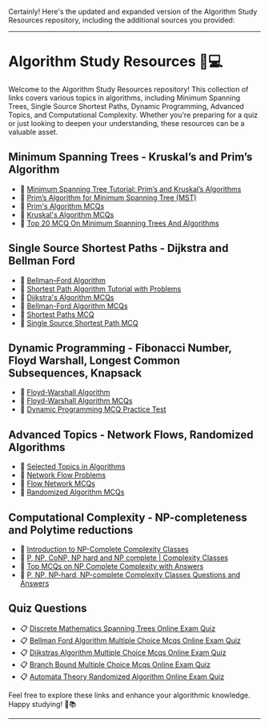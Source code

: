 Certainly! Here's the updated and expanded version of the Algorithm Study Resources repository, including the additional sources you provided:

---

# Algorithm Study Resources 🧠💻

Welcome to the Algorithm Study Resources repository! This collection of links covers various topics in algorithms, including Minimum Spanning Trees, Single Source Shortest Paths, Dynamic Programming, Advanced Topics, and Computational Complexity. Whether you're preparing for a quiz or just looking to deepen your understanding, these resources can be a valuable asset.

## Minimum Spanning Trees - Kruskal’s and Prim’s Algorithm
- 📖 [Minimum Spanning Tree Tutorial: Prim’s and Kruskal’s Algorithms](https://www.softwaretestinghelp.com/minimum-spanning-tree-tutorial/)
- 📖 [Prim’s Algorithm for Minimum Spanning Tree (MST)](https://www.geeksforgeeks.org/prims-minimum-spanning-tree-mst-greedy-algo-5/)
- 📖 [Prim's Algorithm MCQs](https://www.sanfoundry.com/prims-algorithm-multiple-choice-questions-answers-mcqs/)
- 📖 [Kruskal's Algorithm MCQs](https://www.sanfoundry.com/kruskals-algorithm-multiple-choice-questions-answers-mcqs/)
- 📖 [Top 20 MCQ On Minimum Spanning Trees And Algorithms](https://www.siteforinfotech.com/2017/02/top-20-mcq-minimum-spanning-trees-algorithms.html)

## Single Source Shortest Paths - Dijkstra and Bellman Ford
- 📖 [Bellman–Ford Algorithm](https://www.geeksforgeeks.org/bellman-ford-algorithm-dp-23/)
- 📖 [Shortest Path Algorithm Tutorial with Problems](https://www.geeksforgeeks.org/shortest-path-algorithms-a-complete-guide/)
- 📖 [Dijkstra's Algorithm MCQs](https://www.sanfoundry.com/dijkstras-algorithm-multiple-choice-questions-answers-mcqs/)
- 📖 [Bellman-Ford Algorithm MCQs](https://www.sanfoundry.com/bellman-ford-algorithm-multiple-choice-questions-answers-mcqs/)
- 📖 [Shortest Paths MCQ](https://testbook.com/objective-questions/mcq-on-shortest-paths--5eea6a0c39140f30f369e0f1/)
- 📖 [Single Source Shortest Path MCQ](https://testbook.com/objective-questions/mcq-on-single-source-shortest-path--5eea6a0c39140f30f369e0f2/)

## Dynamic Programming - Fibonacci Number, Floyd Warshall, Longest Common Subsequences, Knapsack
- 📖 [Floyd-Warshall Algorithm](https://www.geeksforgeeks.org/floyd-warshall-algorithm-dp-16/)
- 📖 [Floyd-Warshall Algorithm MCQs](https://www.sanfoundry.com/floyd-warshall-algorithm-multiple-choice-questions-answers-mcqs/)
- 📖 [Dynamic Programming MCQ Practice Test](https://edurev.in/test/19482/Test-Dynamic-Programing/)

## Advanced Topics - Network Flows, Randomized Algorithms
- 📖 [Selected Topics in Algorithms](https://onlinecourses.nptel.ac.in/noc23_cs63/preview/)
- 📖 [Network Flow Problems](https://web.stanford.edu/class/cs97si/08-network-flow-problems.pdf/)
- 📖 [Flow Network MCQs](https://www.sanfoundry.com/category/mcq/design-analysis-algorithms-mcq/flow-network-mcq/)
- 📖 [Randomized Algorithm MCQs](https://www.sanfoundry.com/automata-theory-questions-answers-randomized-algorithm/)

## Computational Complexity - NP-completeness and Polytime reductions
- 📖 [Introduction to NP-Complete Complexity Classes](https://www.geeksforgeeks.org/introduction-to-np-completeness/)
- 📖 [P, NP, CoNP, NP hard and NP complete | Complexity Classes](https://www.geeksforgeeks.org/types-of-complexity-classes-p-np-conp-np-hard-and-np-complete/)
- 📖 [Top MCQs on NP Complete Complexity with Answers](https://www.geeksforgeeks.org/algorithms-gq/top-mcqs-on-np-complete-complexity-with-answers/)
- 📖 [P, NP, NP-hard, NP-complete Complexity Classes Questions and Answers](https://www.sanfoundry.com/p-np-np-hard-np-complete-complexity-classes-multiple-choice-questions-answers-mcqs/)

## Quiz Questions
- 📋 [Discrete Mathematics Spanning Trees Online Exam Quiz](https://amon.in/quiz/discrete-mathematics-spanning-trees/)
- 📋 [Bellman Ford Algorithm Multiple Choice Mcqs Online Exam Quiz](https://amon.in/quiz/bellman-ford-algorithm-multiple-choice-mcqs/)
- 📋 [Dijkstras Algorithm Multiple Choice Mcqs Online Exam Quiz](https://amon.in/quiz/dijkstras-algorithm-multiple-choice-mcqs/)
- 📋 [Branch Bound Multiple Choice Mcqs Online Exam Quiz](https://amon.in/quiz/branch-bound-multiple-choice-mcqs/)
- 📋 [Automata Theory Randomized Algorithm Online Exam Quiz](https://amon.in/quiz/automata-theory-randomized-algorithm/)



Feel free to explore these links and enhance your algorithmic knowledge. Happy studying! 🚀📚

---

